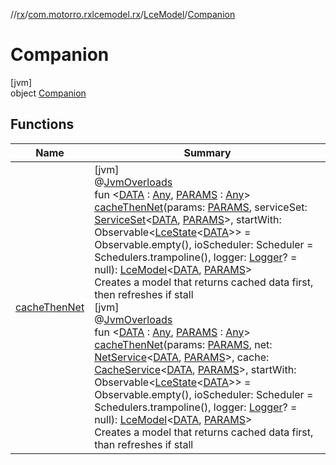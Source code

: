 //[rx](../../../../index.md)/[com.motorro.rxlcemodel.rx](../../index.md)/[LceModel](../index.md)/[Companion](index.md)

# Companion

[jvm]\
object [Companion](index.md)

## Functions

| Name | Summary |
|---|---|
| [cacheThenNet](cache-then-net.md) | [jvm]<br>@[JvmOverloads](https://kotlinlang.org/api/latest/jvm/stdlib/kotlin.jvm/-jvm-overloads/index.html)<br>fun &lt;[DATA](cache-then-net.md) : [Any](https://kotlinlang.org/api/latest/jvm/stdlib/kotlin/-any/index.html), [PARAMS](cache-then-net.md) : [Any](https://kotlinlang.org/api/latest/jvm/stdlib/kotlin/-any/index.html)&gt; [cacheThenNet](cache-then-net.md)(params: [PARAMS](cache-then-net.md), serviceSet: [ServiceSet](../../../com.motorro.rxlcemodel.rx.service/-service-set/index.md)&lt;[DATA](cache-then-net.md), [PARAMS](cache-then-net.md)&gt;, startWith: Observable&lt;[LceState](../../../../../lce/lce/com.motorro.rxlcemodel.lce/-lce-state/index.md)&lt;[DATA](cache-then-net.md)&gt;&gt; = Observable.empty(), ioScheduler: Scheduler = Schedulers.trampoline(), logger: [Logger](../../../../../common/com.motorro.rxlcemodel.common/-logger/index.md)? = null): [LceModel](../index.md)&lt;[DATA](cache-then-net.md), [PARAMS](cache-then-net.md)&gt;<br>Creates a model that returns cached data first, then refreshes if stall<br>[jvm]<br>@[JvmOverloads](https://kotlinlang.org/api/latest/jvm/stdlib/kotlin.jvm/-jvm-overloads/index.html)<br>fun &lt;[DATA](cache-then-net.md) : [Any](https://kotlinlang.org/api/latest/jvm/stdlib/kotlin/-any/index.html), [PARAMS](cache-then-net.md) : [Any](https://kotlinlang.org/api/latest/jvm/stdlib/kotlin/-any/index.html)&gt; [cacheThenNet](cache-then-net.md)(params: [PARAMS](cache-then-net.md), net: [NetService](../../../com.motorro.rxlcemodel.rx.service/-net-service/index.md)&lt;[DATA](cache-then-net.md), [PARAMS](cache-then-net.md)&gt;, cache: [CacheService](../../../com.motorro.rxlcemodel.rx.service/-cache-service/index.md)&lt;[DATA](cache-then-net.md), [PARAMS](cache-then-net.md)&gt;, startWith: Observable&lt;[LceState](../../../../../lce/lce/com.motorro.rxlcemodel.lce/-lce-state/index.md)&lt;[DATA](cache-then-net.md)&gt;&gt; = Observable.empty(), ioScheduler: Scheduler = Schedulers.trampoline(), logger: [Logger](../../../../../common/com.motorro.rxlcemodel.common/-logger/index.md)? = null): [LceModel](../index.md)&lt;[DATA](cache-then-net.md), [PARAMS](cache-then-net.md)&gt;<br>Creates a model that returns cached data first, than refreshes if stall |
